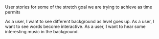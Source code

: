 User stories for some of the stretch goal we are trying to achieve as time permits 

As a user, I want to see different background as level goes up. 
As a user, I want to see words become interactive.
As a user, I want to hear some interesting music in the background. 
